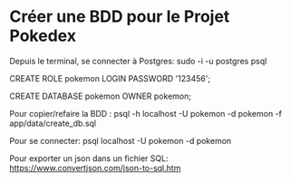 # Créer une BDD pour le Projet Pokedex

Depuis le terminal, se connecter à Postgres:
sudo -i -u postgres psql

CREATE ROLE pokemon LOGIN PASSWORD '123456';

CREATE DATABASE pokemon OWNER pokemon;

Pour copier/refaire la BDD :
psql -h localhost -U pokemon -d pokemon -f app/data/create_db.sql

Pour se connecter:
psql localhost -U pokemon -d pokemon

Pour exporter un json dans un fichier SQL:
https://www.convertjson.com/json-to-sql.htm

<!-- 
tapper:
\d pokedex

Donne ca:
Table « public.pokedex »
 Colonne |       Type        | Collationnement | NULL-able | Par défaut 
---------+-------------------+-----------------+-----------+------------
 id      | integer           |                 | not null  | 
 name_en | character varying |                 |           | 
 name_ja | character varying |                 |           | 
 name_ch | character varying |                 |           | 
 name_fr | character varying |                 |           | 
Index : "pokedex_pkey" PRIMARY KEY, btree (id) 
-->
